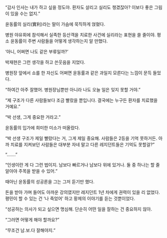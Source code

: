 “감사 인사는 내가 하고 싶을 정도야. 환자도 살리고 실리도 챙겼잖아? 이보다 좋은 그림이 있을 수는 없지.”

윤동률의 실리(實利)라는 말이 가슴에 묵직하게 얹혔다.

병원 야유회에 참석해서 실족한 등산객을 치료한 사건에 실리라는 표현을 쓸 줄이야. 평소 윤동률이 주변 사람들을 어떻게 생각하는지 알 만했다.

‘아니, 어쩌면 나도 같은 부류일까?’

박재현은 그런 생각을 하고 쓴웃음을 지었다.

병원장 앞에서 쇼를 한 자신도 어쩌면 윤동률과 같은 과일지 모른다는 느낌이 문득 들었다.

“하여간 아주 잘했어. 병원장님뿐만 아니라 나도 오늘 일은 잊지 못할 거야.”

“제 구조가 다른 사람들보다 조금 빨랐을 뿐입니다. 결국에는 누구든 환자를 치료했을 거예요.”

“박 선생, 그게 중요한 거라고.”

윤동률의 입가에 희미한 미소가 떠올랐다.

“박 선생 구조가 제일 빨랐다는 거, 그게 제일 중요해. 사람들은 2등을 기억 못하거든. 아까 치료를 지켜보던 사람들은 대부분 자네 말고 다른 레지던트들은 기억도 못할걸?”

“…….”

“인생이란 게 다 그런 법이지. 남보다 빠르거나 남보다 위에 있거나. 둘 중 하나는 할 줄 알아야 주목을 받을 수 있어.”

때아닌 윤동률의 성공론을 그는 그저 듣기만 했다.

돈을 받아 가며 들어도 아까운 강의였지만 레지던트 1년 차에게 권력이 있을 리 없었다. 평민이 할 수 있는 건 ‘나 죽었어’ 하고 황제의 이야기를 듣는 것뿐이었다.

“성공하는 의사가 되고 싶으면 명심해. 단순히 어떤 일을 잘하는 건 중요하지 않아.

“그러면 어떻게 해야 할까요?”

“무조건 남.보.다 잘해야지.”